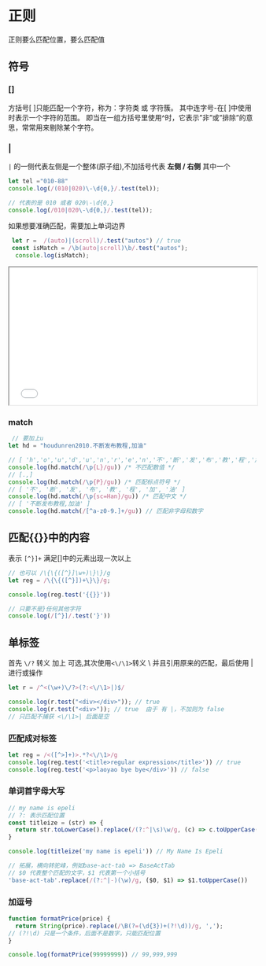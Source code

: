 # 正则

正则要么匹配位置，要么匹配值

## 符号
### []
方括号[ ]只能匹配一个字符，称为：字符类 或 字符簇。
其中连字号-在[ ]中使用时表示一个字符的范围。
即当在一组方括号里使用^时，它表示”非”或”排除”的意思，常常用来剔除某个字符。
### | 
`|` 的一侧代表左侧是一个整体(原子组),不加括号代表 **左侧 / 右侧** 其中一个

```js
let tel ="010-88"
console.log(/(010|020)\-\d{0,}/.test(tel));

// 代表的是 010 或者 020\-\d{0,}
console.log(/010|020\-\d{0,}/.test(tel));
```

如果想要准确匹配，需要加上单词边界
```js
 let r =  /(auto)|(scroll)/.test("autos") // true
 const isMatch = /\b(auto|scroll)\b/.test("autos");
  console.log(isMatch);  
```

<iframe
  height="280"
  width="100%"
  frameborder="1"
  src="//unpkg.com/javascript-playgrounds@^1.0.0/public/index.html?#data=%7B%22code%22%3A%22let%20tel%20%3D%5C%22010-88%5C%22%5Cn%5Cnlet%20x%20%3D%20tel.match(%2F010%7C020-%2Bd%7B0%2C%7D%2F)%5Cnconsole.log(x)%5Cn%5Cnlet%20x1%20%3D%20tel.match(%2F(010%7C020)-%2Bd%7B0%2C%7D%2F)%5Cnconsole.log(x1)%22%7D"
></iframe>

### match
```js
 // 要加上u
let hd = "houdunren2010.不断发布教程,加油"

// [ 'h','o','u','d','u','n','r','e','n','不','断','发','布','教','程','加','油' ]
console.log(hd.match(/\p{L}/gu)) /* 不匹配数值 */
// [.,]
console.log(hd.match(/\p{P}/gu)) /* 匹配标点符号 */
// [ '不', '断', '发', '布', '教', '程', '加', '油' ]
console.log(hd.match(/\p{sc=Han}/gu)) /* 匹配中文 */
// [ '不断发布教程,加油' ]
console.log(hd.match(/[^a-z0-9.]+/gu)) // 匹配非字母和数字
```


## 匹配{{}}中的内容
表示 `[^}]+` 满足[]中的元素出现一次以上
```js
// 也可以 /\{\{([^}]\w+)\}\}/g
let reg = /\{\{([^}])+\}\}/g;

console.log(reg.test('{{}}'))

// 只要不是}任何其他字符
console.log(/[^}]/.test('}'))
```

## 单标签
首先 `\/?` 转义 加上 可选,其次使用`<\/\1>`转义 \ 并且引用原来的匹配，最后使用 | 进行或操作
```js
let r = /^<(\w+)\/?>(?:<\/\1>|)$/

console.log(r.test("<div></div>")); // true
console.log(r.test("<div>")); // true  由于 有 |，不加则为 false
// 只匹配不捕获 <\/\1>| 后面是空
```
### 匹配成对标签
```js
let reg = /<([^>]+)>.*?<\/\1>/g
console.log(reg.test('<title>regular expression</title>')) // true
console.log(reg.test('<p>laoyao bye bye</div>')) // false
```

### 单词首字母大写
```js
// my name is epeli
// ?: 表示匹配位置
const titleize = (str) => {
  return str.toLowerCase().replace(/(?:^|\s)\w/g, (c) => c.toUpperCase())
}

console.log(titleize('my name is epeli')) // My Name Is Epeli

// 拓展，横向转驼峰，例如base-act-tab => BaseActTab
// $0 代表整个匹配的文字，$1 代表第一个小括号
'base-act-tab'.replace(/(?:^|-)(\w)/g, ($0, $1) => $1.toUpperCase()) 
```
### 加逗号
```js
function formatPrice(price) {
  return String(price).replace(/\B(?=(\d{3})+(?!\d))/g, ',');
// (?!\d) 只是一个条件，后面不是数字，只能匹配位置
}

console.log(formatPrice(99999999)) // 99,999,999 
```